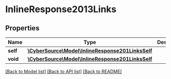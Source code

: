 # InlineResponse2013Links

## Properties
Name | Type | Description | Notes
------------ | ------------- | ------------- | -------------
**self** | [**\CyberSource\Model\InlineResponse201LinksSelf**](InlineResponse201LinksSelf.md) |  | [optional] 
**void** | [**\CyberSource\Model\InlineResponse201LinksSelf**](InlineResponse201LinksSelf.md) |  | [optional] 

[[Back to Model list]](../README.md#documentation-for-models) [[Back to API list]](../README.md#documentation-for-api-endpoints) [[Back to README]](../README.md)


